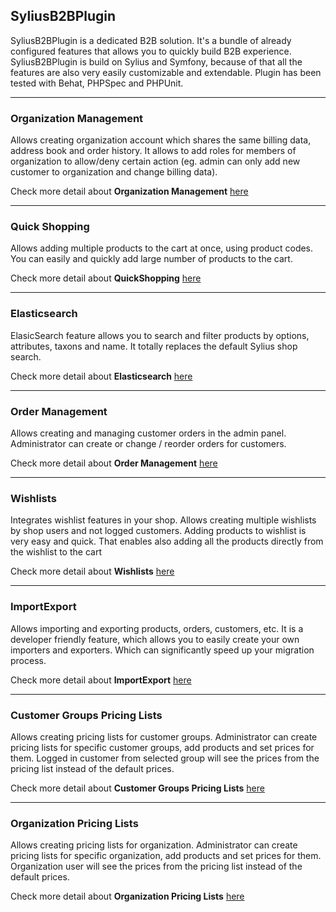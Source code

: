 ## SyliusB2BPlugin

SyliusB2BPlugin is a dedicated B2B solution. It's a bundle of already configured features that allows you to quickly build B2B experience. SyliusB2BPlugin is build on Sylius and Symfony, because of that all the features are also very easily customizable and extendable. Plugin has been tested with Behat, PHPSpec and PHPUnit.

---

### Organization Management

Allows creating organization account which shares the same billing data, address book and order history. It allows to add roles for members of organization to allow/deny certain action (eg. admin can only add new customer to organization and change billing data).

Check more detail about **Organization Management** [here](functionalities/organization_management.md)

---

### Quick Shopping

Allows adding multiple products to the cart at once, using product codes. You can easily and quickly add large number of products to the cart.

Check more detail about **QuickShopping** [here](functionalities/quick_shopping.md)

---

### Elasticsearch

ElasicSearch feature allows you to search and filter products by options, attributes, taxons and name. It totally replaces the default Sylius shop search.

Check more detail about **Elasticsearch** [here](functionalities/elasticsearch.md)

---

### Order Management

Allows creating and managing customer orders in the admin panel. Administrator can create or change / reorder orders for customers.

Check more detail about **Order Management** [here](functionalities/order_management.md)

---

### Wishlists

Integrates wishlist features in your shop. Allows creating multiple wishlists by shop users and not logged customers. Adding products to wishlist is very easy and quick. That enables also adding all the products directly from the wishlist to the cart

Check more detail about **Wishlists** [here](functionalities/wishlists.md)

---

### ImportExport

Allows importing and exporting products, orders, customers, etc. It is a developer friendly feature, which allows you to easily create your own importers and exporters. Which can significantly speed up your migration process.

Check more detail about **ImportExport** [here](functionalities/import_export.md)

---

### Customer Groups Pricing Lists

Allows creating pricing lists for customer groups. Administrator can create pricing lists for specific customer groups, add products and set prices for them. Logged in customer from selected group will see the prices from the pricing list instead of the default prices.

Check more detail about **Customer Groups Pricing Lists** [here](functionalities/customer_groups_pricing_lists.md)

---

### Organization Pricing Lists

Allows creating pricing lists for organization. Administrator can create pricing lists for specific organization, add products and set prices for them. Organization user will see the prices from the pricing list instead of the default prices.

Check more detail about **Organization Pricing Lists** [here](functionalities/organization_pricing_lists.md)
